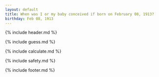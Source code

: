 ```yaml
---
layout: default
title: When was I or my baby conceived if born on February 08, 1913?
birthday: Feb 08, 1913
---
```


{% include header.md %}

{% include guess.md %}

{% include calculate.md %}

{% include safety.md %}

{% include footer.md %}



